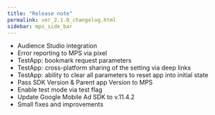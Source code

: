 ```yaml
---
title: "Release note"
permalink: ver_2.1.0_changelog.html
sidebar: mps_side_bar
---
```


* Audience Studio integration
* Error reporting to MPS via pixel
* TestApp: bookmark request parameters
* TestApp: cross-platform sharing of the setting via deep links
* TestApp: ability to clear all parameters to reset app into initial state
* Pass SDK Version & Parent app Version to MPS
* Enable test mode via test flag
* Update Google Mobile Ad SDK to v.11.4.2
* Small fixes and improvements